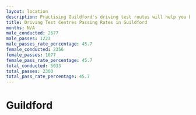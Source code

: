 ```yaml
---
layout: location
description: Practising Guildford's driving test routes will help you become more confident in your gear-changing abilities.
title: Driving Test Centres Passing Rates in Guildford
months: N/A
male_conducted: 2677
male_passes: 1223
male_passes_rate_percentage: 45.7
female_conducted: 2356
female_passes: 1077
female_pass_rate_percentage: 45.7
total_conducted: 5033
total_passes: 2300
total_pass_rate_percentage: 45.7
---
```


# Guildford
